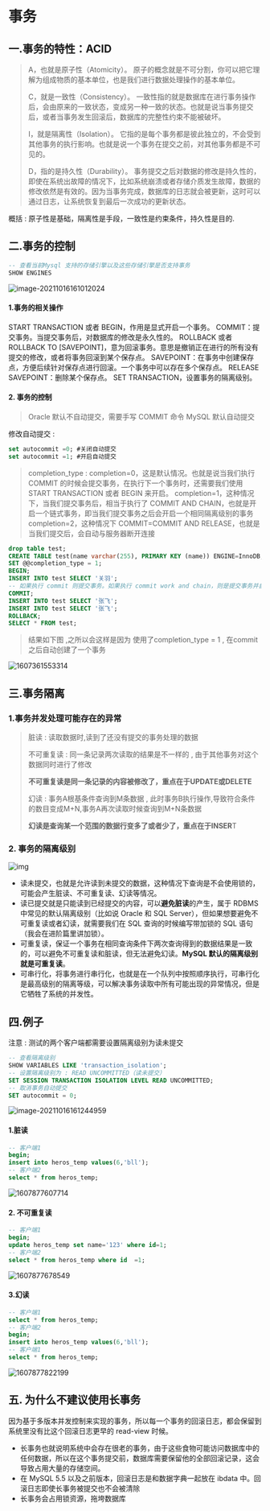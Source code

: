# 事务

##  一.事务的特性：ACID 

>A，也就是原子性（Atomicity）。
>原子的概念就是不可分割，你可以把它理解为组成物质的基本单位，也是我们进行数据处理操作的基本单位。
>
>C，就是一致性（Consistency）。
>一致性指的就是数据库在进行事务操作后，会由原来的一致状态，变成另一种一致的状态。也就是说当事务提交后，或者当事务发生回滚后，数据库的完整性约束不能被破坏。
>
>I，就是隔离性（Isolation）。
>它指的是每个事务都是彼此独立的，不会受到其他事务的执行影响。也就是说一个事务在提交之前，对其他事务都是不可见的。
>
> D，指的是持久性（Durability）。
> 事务提交之后对数据的修改是持久性的，即使在系统出故障的情况下，比如系统崩溃或者存储介质发生故障，数据的修改依然是有效的。因为当事务完成，数据库的日志就会被更新，这时可以通过日志，让系统恢复到最后一次成功的更新状态。

概括 : 原子性是基础，隔离性是手段，一致性是约束条件，持久性是目的.


## 二.事务的控制

```sql
-- 查看当前Mysql 支持的存储引擎以及这些存储引擎是否支持事务
SHOW ENGINES
```
![image-20211016161012024](../../resources/sql/image-20211016161012024.png)

#### 1.事务的相关操作

START TRANSACTION 或者 BEGIN，作用是显式开启一个事务。
COMMIT：提交事务。当提交事务后，对数据库的修改是永久性的。
ROLLBACK 或者 ROLLBACK TO [SAVEPOINT]，意为回滚事务。意思是撤销正在进行的所有没有提交的修改，或者将事务回滚到某个保存点。
SAVEPOINT：在事务中创建保存点，方便后续针对保存点进行回滚。一个事务中可以存在多个保存点。
RELEASE SAVEPOINT：删除某个保存点。
SET TRANSACTION，设置事务的隔离级别。

#### 2. 事务的控制
> Oracle 默认不自动提交，需要手写 COMMIT 命令
> MySQL 默认自动提交

修改自动提交 : 
```sql
set autocommit =0; #关闭自动提交
set autocommit =1; #开启自动提交
```
> completion_type : 
> completion=0，这是默认情况。也就是说当我们执行 COMMIT 的时候会提交事务，在执行下一个事务时，还需要我们使用 START TRANSACTION 或者 BEGIN 来开启。
> completion=1，这种情况下，当我们提交事务后，相当于执行了 COMMIT AND CHAIN，也就是开启一个链式事务，即当我们提交事务之后会开启一个相同隔离级别的事务
> completion=2，这种情况下 COMMIT=COMMIT AND RELEASE，也就是当我们提交后，会自动与服务器断开连接

```sql
drop table test;
CREATE TABLE test(name varchar(255), PRIMARY KEY (name)) ENGINE=InnoDB;
SET @@completion_type = 1;
BEGIN;
INSERT INTO test SELECT '关羽';
-- 如果执行 commit 则提交事务。如果执行 commit work and chain，则是提交事务并自动启动下一个事务，这样也省去了再次执行 begin 语句的开销
COMMIT;
INSERT INTO test SELECT '张飞';
INSERT INTO test SELECT '张飞';
ROLLBACK;
SELECT * FROM test;
```
> 结果如下图 ,之所以会这样是因为 使用了completion_type = 1 , 在commit之后自动创建了一个事务


![1607361553314](../../resources/sql/transaction.png)

## 三.事务隔离

### 1.事务并发处理可能存在的异常
>脏读 : 读取数据时,读到了还没有提交的事务处理的数据
>
>不可重复读 : 同一条记录两次读取的结果是不一样的 , 由于其他事务对这个数据同时进行了修改
>
>**不可重复读是同一条记录的内容被修改了，重点在于UPDATE或DELETE**
>
>幻读 : 事务A根基条件查询到M条数据 , 此时事务B执行操作,导致符合条件的数目变成M+N,事务A再次读取时候查询到M+N条数据
>
>**幻读是查询某一个范围的数据行变多了或者少了，重点在于INSER**T

### 2. 事务的隔离级别

![img](../../resources/sql/transaction_1.png)

- 读未提交，也就是允许读到未提交的数据，这种情况下查询是不会使用锁的，可能会产生脏读、不可重复读、幻读等情况。
- 读已提交就是只能读到已经提交的内容，可以**避免脏读**的产生，属于 RDBMS 中常见的默认隔离级别（比如说 Oracle 和 SQL Server），但如果想要避免不可重复读或者幻读，就需要我们在 SQL 查询的时候编写带加锁的 SQL 语句（我会在进阶篇里讲加锁）。
- 可重复读，保证一个事务在相同查询条件下两次查询得到的数据结果是一致的，可以避免不可重复读和脏读，但无法避免幻读。**MySQL 默认的隔离级别就是可重复读**。
- 可串行化，将事务进行串行化，也就是在一个队列中按照顺序执行，可串行化是最高级别的隔离等级，可以解决事务读取中所有可能出现的异常情况，但是它牺牲了系统的并发性。

## 四.例子
注意 : 测试的两个客户端都需要设置隔离级别为读未提交
```sql
-- 查看隔离级别
SHOW VARIABLES LIKE 'transaction_isolation';
-- 设置隔离级别为 : READ UNCOMMITTED（读未提交）
SET SESSION TRANSACTION ISOLATION LEVEL READ UNCOMMITTED;
-- 取消事务自动提交
SET autocommit = 0;
```
![image-20211016161244959](../../resources/sql/image-20211016161244959.png)



#### 1.脏读

```sql
-- 客户端1
begin;
insert into heros_temp values(6,'bll');
-- 客户端2
select * from heros_temp;
```

![1607877607714](../../resources/sql/dirtyRead.png)


#### 2. 不可重复读
```sql
-- 客户端1
begin;
update heros_temp set name='123' where id=1;
-- 客户端2
select * from heros_temp where id  =1;
```

![1607877678549](../../resources/sql/unrepeatableRead.png)

#### 3.幻读

```sql
-- 客户端1
select * from heros_temp;
-- 客户端2
begin;
insert into heros_temp values(6,'bll');
-- 客户端1
select * from heros_temp;
```

![1607877822199](../../resources/sql/PhantomReading.png)


## 五. 为什么不建议使用长事务

因为基于多版本并发控制来实现的事务，所以每一个事务的回滚日志，都会保留到系统里没有比这个回滚日志更早的 read-view 时候。
- 长事务也就说明系统中会存在很老的事务，由于这些食物可能访问数据库中的任何数据，所以在这个事务提交前，数据库需要保留他的全部回滚记录，这会导致占用大量的存储空间。
- 在 MySQL 5.5 以及之前版本，回滚日志是和数据字典一起放在 ibdata 中。回滚日志即使长事务被提交也不会被清除
- 长事务会占用锁资源，拖垮数据库





